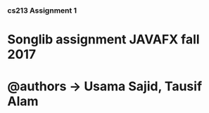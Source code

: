 ### cs213 Assignment 1

# Songlib assignment JAVAFX fall 2017
# @authors -> Usama Sajid, Tausif Alam

